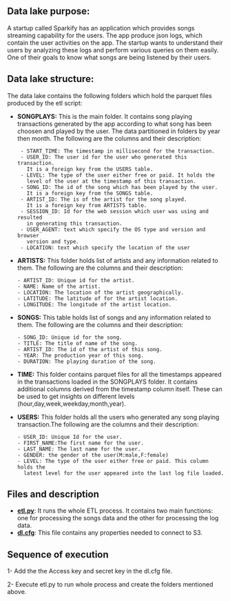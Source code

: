 ## **Data lake purpose:**
A startup called Sparkify has an application which provides songs streaming 
capability for the users. The app produce json logs, which contain the 
user activities on the app. The startup wants to understand their users by
analyzing these logs and perform various queries on them easily. 
One of their goals to know what songs are being listened by their users.

## **Data lake structure:**

The data lake contains the following folders which hold the parquet files produced by the etl script:

- **SONGPLAYS:** This is the main folder. It contains song playing 
       transactions generated by the app according to what song has been 
       choosen and played by the user. The data partitioned in folders by year then month.
       The following are the columns and their description:
  
       - START_TIME: The timestamp in millisecond for the transaction.
       - USER_ID: The user id for the user who generated this transaction.
         It is a foreign key from the USERS table.
       - LEVEL: The type of the user either free or paid. It holds the 
         level of the user at the timestamp of this transaction.  
       - SONG_ID: The id of the song which has been played by the user.
         It is a foreign key from the SONGS table.
       - ARTIST_ID: The is of the artist for the song played.
         It is a foreign key from ARTISTS table.
       - SESSION_ID: Id for the web session which user was using and resulted
         in generating this transaction.
       - USER_AGENT: text which specify the OS type and version and browser     
         version and type. 
       - LOCATION: text which specify the location of the user 
  
- **ARTISTS:** This folder holds list of artists and any information
      related to them.
      The following are the columns and their description:
  
      - ARTIST_ID: Unique id for the artist.
      - NAME: Name of the artist.
      - LOCATION: The location of the artist geographically.
      - LATITUDE: The latitude of for the artist location. 
      - LONGITUDE: The longitude of the artist location.
    
- **SONGS:** This table holds list of songs and any information related to them.
      The following are the columns and their description:
  
      - SONG_ID: Unique id for the song.
      - TITLE: The title of name of the song.
      - ARTIST_ID: The id of the artist of this song.
      - YEAR: The production year of this song. 
      - DURATION: The playing duration of the song.
    
- **TIME:** This folder contains parquet files for all the timestamps appeared in the transactions 
      loaded in the SONGPLAYS folder. It contains additional columns
      derived from the timestamp column itself. These can be used to get 
      insights on different levels (hour,day,week,weekday,month,year).

- **USERS:** This folder holds all the users who generated any song 
      playing transaction.The following are the columns and their description:
  
      - USER_ID: Unique Id for the user.
      - FIRST_NAME:The first name for the user.
      - LAST_NAME: The last name for the user.
      - GENDER: the gender of the user(M:male,F:female)
      - LEVEL: The type of the user either free or paid. This column holds the
        latest level for the user appeared into the last log file loaded.
 
## **Files and description**

 - **[etl.py](/etl.py)**: It runs the whole ETL process. It contains two main functions: 
   one for processing the songs data and the other for processing the log data.
 - **[dl.cfg](/dl.cfg)**: This file contains any properties needed to connect to S3.

## **Sequence of execution**
 1- Add the the Access key and secret key in the dl.cfg file.

 2- Execute etl.py to run whole process and create the folders mentioned above.

